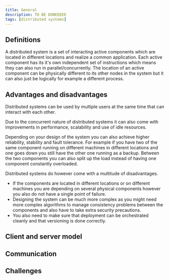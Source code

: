 ```yaml
---
title: General
description: TO BE DONEEEEE
tags: [distributed systems]
---
```


## Definitions

A distributed system is a set of interacting active components which are located in different locations and realize a common application. Each active component has its it's own independent set of instructions which means they can also run in parallel/concurrently. The location of an active component can be physically different to its other nodes in the system but it can also just be logically for example a different process.

## Advantages and disadvantages

Distributed systems can be used by multiple users at the same time that can interact with each other.

Due to the concurrent nature of distributed systems it can also come with improvements in performance, scalability and use of idle resources.

Depending on your design of the system you can also achieve higher reliability, stability and fault tolerance. For example if you have two of the same component running on different machines in different locations and one goes down you still have the other one running as a backup. Between the two components you can also split up the load instead of having one component constantly overloaded.

Distributed systems do however come with a multitude of disadvantages.

- If the components are located in different locations or on different machines you are depending on several physical components however you also do not have a single point of failure.
- Designing the system can be much more complex as you might need more complex algorithms to manage consistency problems between the components and also have to take extra security precautions.
- You also need to make sure that deployment can be orchestrated cleanly and that versioning is done correctly.

## Client and server model

## Communication

## Challenges
